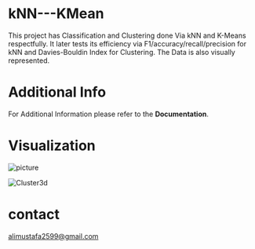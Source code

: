 # kNN---KMean
This project has Classification and Clustering done Via kNN and K-Means respectfully. It later tests its efficiency via F1/accuracy/recall/precision for kNN and Davies-Bouldin Index for Clustering. The Data is also visually represented.

# Additional Info
For Additional Information please refer to the **Documentation**.

# Visualization

![picture](https://user-images.githubusercontent.com/91639328/150411552-c0dea73d-bc85-4c3e-89a8-031ca3a6822a.png)

![Cluster3d](https://user-images.githubusercontent.com/91639328/150411586-426f9258-04f0-4fb4-8b83-40e1e2aef0f4.png)




# contact 
alimustafa2599@gmail.com

